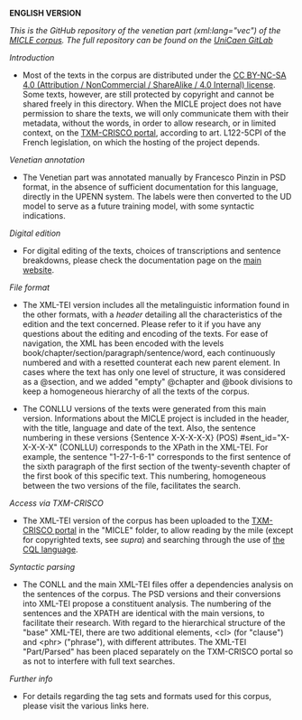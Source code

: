 **ENGLISH VERSION**

*This is the GitHub repository of the venetian part (xml:lang="vec") of the [MICLE corpus](https://www.unicaen.fr/projet_de_recherche/micle/). The full repository can be found on the [UniCaen GitLab](https://git.unicaen.fr/mathieu.goux/micle-public)*

*Introduction*

- Most of the texts in the corpus are distributed under the [CC BY-NC-SA 4.0 (Attribution / NonCommercial / ShareAlike / 4.0 Internal) license](https://creativecommons.org/licenses/by-nc-sa/4.0/). Some texts, however, are still protected by copyright and cannot be shared freely in this directory. When the MICLE project does not have permission to share the texts, we will only communicate them with their metadata, without the words, in order to allow research, or in limited context, on the [TXM-CRISCO portal](https://txm-crisco.huma-num.fr/txm/), according to art. L122-5CPI of the French legislation, on which the hosting of the project depends.

*Venetian annotation*

- The Venetian part was annotated manually by Francesco Pinzin in PSD format, in the absence of sufficient documentation for this language, directly in the UPENN system. The labels were then converted to the UD model to serve as a future training model, with some syntactic indications.

*Digital edition*

- For digital editing of the texts, choices of transcriptions and sentence breakdowns, please check the documentation page on the [main website](https://www.unicaen.fr/projet_de_recherche/micle/).

*File format*

- The XML-TEI version includes all the metalinguistic information found in the other formats, with a *header* detailing all the characteristics of the edition and the text concerned. Please refer to it if you have any questions about the editing and encoding of the texts. For ease of navigation, the XML has been encoded with the levels book/chapter/section/paragraph/sentence/word, each continuously numbered and with a resetted counterat each new parent element. In cases where the text has only one level of structure, it was considered as a @section, and we added "empty" @chapter and @book divisions to keep a homogeneous hierarchy of all the texts of the corpus.

- The CONLLU versions of the texts were generated from this main version. Informations about the MICLE project is included in the header, with the title, language and date of the text. Also, the sentence numbering in these versions {Sentence X-X-X-X-X} (POS) #sent_id="X-X-X-X-X" (CONLLU) corresponds to the XPath in the XML-TEI. For example, the sentence "1-27-1-6-1" corresponds to the first sentence of the sixth paragraph of the first section of the twenty-seventh chapter of the first book of this specific text. This numbering, homogeneous between the two versions of the file, facilitates the search.

*Access via TXM-CRISCO*

- The XML-TEI version of the corpus has been uploaded to the [TXM-CRISCO portal](https://txm-crisco.huma-num.fr/txm/) in the "MICLE" folder, to allow reading by the mile (except for copyrighted texts, see *supra*) and searching through the use of [the CQL language](https://www.sketchengine.eu/documentation/corpus-querying/).

*Syntactic parsing*

- The CONLL and the main XML-TEI files offer a dependencies analysis on the sentences of the corpus. The PSD versions and their conversions into XML-TEI propose a constituent analysis. The numbering of the sentences and the XPATH are identical with the main versions, to facilitate their research. With regard to the hierarchical structure of the "base" XML-TEI, there are two additional elements, \<cl\> (for "clause") and \<phr\> ("phrase"), with different attributes. The XML-TEI "Part/Parsed" has been placed separately on the TXM-CRISCO portal so as not to interfere with full text searches.

*Further info*

- For details regarding the tag sets and formats used for this corpus, please visit the various links here.
